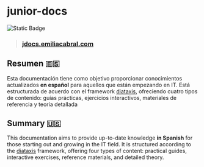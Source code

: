 # junior-docs
![Static Badge](https://img.shields.io/badge/Work%20in%20progress-yellow)


> ### [jdocs.emiliacabral.com](https://jdocs.emiliacabral.com/)

## Resumen 🇪🇸

Esta documentación tiene como objetivo proporcionar conocimientos actualizados **en español** para aquellos que están empezando en IT. Está estructurada de acuerdo con el framework [diataxis](https://diataxis.fr/), ofreciendo cuatro tipos de contenido: guías prácticas, ejercicios interactivos, materiales de referencia y teoría detallada

## Summary 🇺🇸

This documentation aims to provide up-to-date knowledge **in Spanish** for those starting out and growing in the IT field. It is structured according to the [diataxis](https://diataxis.fr/) framework, offering four types of content: practical guides, interactive exercises, reference materials, and detailed theory.
